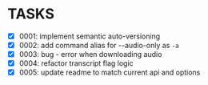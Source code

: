 # TASKS

- [x] 0001: implement semantic auto-versioning
- [x] 0002: add command alias for --audio-only as `-a`
- [x] 0003: bug - error when downloading audio
- [x] 0004: refactor transcript flag logic
- [x] 0005: update readme to match current api and options
